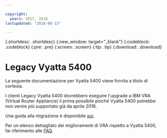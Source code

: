 ```yaml
---

copyright:
  years: 2017, 2018
lastupdated: "2018-06-15"

---
```


{:shortdesc: .shortdesc}
{:new_window: target="_blank"}
{:codeblock: .codeblock}
{:pre: .pre}
{:screen: .screen}
{:tip: .tip}
{:download: .download}

# Legacy Vyatta 5400
La seguente documentazione per Vyatta 5400 viene fornita a titolo di cortesia. 

I clienti Legacy Vyatta 5400 dovrebbero eseguire l'upgrade a IBM VRA (Virtual Router Appliance) il prima possibile poiché Vyatta 5400 potrebbe non venire più supportato già da aprile 2018.

Una guida alla migrazione è disponibile [qui](http://wpc.c320.edgecastcdn.net/00C320/Vyatta%205400%20to%20Virtual%20Router%20Appliance%20Upgrade%20Options.pdf).

Per un elenco dettagliato dei miglioramenti di VRA rispetto a Vyatta 5400, fai riferimento alle [FAQ](faqs.html#what-improvements-does-the-virtual-router-appliance-vyatta-5600-have-over-the-vyatta-5400-). 
